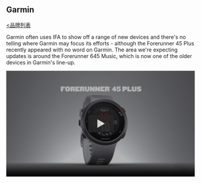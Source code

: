## Garmin
[<品牌列表](https://github.com/Jeremiah-Y/IFA2020/blob/master/IFA%202020%20%E6%8A%A5%E9%81%93%E8%AE%A1%E5%88%92/4%20IFA%202020%20%E5%93%81%E7%89%8C%E5%88%97%E8%A1%A8.md)

Garmin often uses IFA to show off a range of new devices and there's no telling where Garmin may focus its efforts - although the Forerunner 45 Plus recently appeared with no word on Garmin. The area we're expecting updates is around the Forerunner 645 Music, which is now one of the older devices in Garmin's line-up.

[![Garmin.png](https://github.com/Jeremiah-Y/IFA2020/blob/master/IFA%202020%20%E6%8A%A5%E9%81%93%E8%AE%A1%E5%88%92/img/Garmin.png)](https://www.youtube.com/watch?time_continue=1&v=JtKZWh9ZEu0&feature=emb_title)